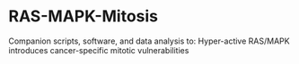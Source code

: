 # RAS-MAPK-Mitosis
Companion scripts, software, and data analysis to: Hyper-active RAS/MAPK introduces cancer-specific mitotic vulnerabilities 
